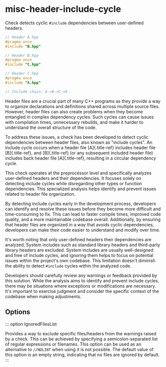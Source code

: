 # misc-header-include-cycle

Check detects cyclic `#include` dependencies between user-defined
headers.

```c++
// Header A.hpp
#pragma once
#include "B.hpp"

// Header B.hpp
#pragma once
#include "C.hpp"

// Header C.hpp
#pragma once
#include "A.hpp"

// Include chain: A->B->C->A
```

Header files are a crucial part of many C++ programs as they provide a
way to organize declarations and definitions shared across multiple
source files. However, header files can also create problems when they
become entangled in complex dependency cycles. Such cycles can cause
issues with compilation times, unnecessary rebuilds, and make it harder
to understand the overall structure of the code.

To address these issues, a check has been developed to detect cyclic
dependencies between header files, also known as \"include cycles\". An
include cycle occurs when a header file [A]{.title-ref} includes header
file [B]{.title-ref}, and [B]{.title-ref} (or any subsequent included
header file) includes back header file [A]{.title-ref}, resulting in a
circular dependency cycle.

This check operates at the preprocessor level and specifically analyzes
user-defined headers and their dependencies. It focuses solely on
detecting include cycles while disregarding other types or function
dependencies. This specialized analysis helps identify and prevent
issues related to header file organization.

By detecting include cycles early in the development process, developers
can identify and resolve these issues before they become more difficult
and time-consuming to fix. This can lead to faster compile times,
improved code quality, and a more maintainable codebase overall.
Additionally, by ensuring that header files are organized in a way that
avoids cyclic dependencies, developers can make their code easier to
understand and modify over time.

It\'s worth noting that only user-defined headers their dependencies are
analyzed, System includes such as standard library headers and
third-party library headers are excluded. System includes are usually
well-designed and free of include cycles, and ignoring them helps to
focus on potential issues within the project\'s own codebase. This
limitation doesn\'t diminish the ability to detect `#include` cycles
within the analyzed code.

Developers should carefully review any warnings or feedback provided by
this solution. While the analysis aims to identify and prevent include
cycles, there may be situations where exceptions or modifications are
necessary. It\'s important to exercise judgment and consider the
specific context of the codebase when making adjustments.

## Options

::: option
IgnoredFilesList

Provides a way to exclude specific files/headers from the warnings
raised by a check. This can be achieved by specifying a
semicolon-separated list of regular expressions or filenames. This
option can be used as an alternative to `//NOLINT` when using it is not
possible. The default value of this option is an empty string,
indicating that no files are ignored by default.
:::
